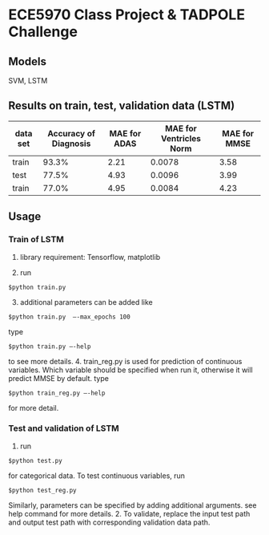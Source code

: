 # ECE5970 Class Project & TADPOLE Challenge



## Models
SVM, 
LSTM


## Results on train, test, validation data (LSTM)

| data set | Accuracy of Diagnosis |MAE for ADAS|MAE for Ventricles Norm|MAE for MMSE|
|---|---|---|---|---|
| train | 93.3% | 2.21 | 0.0078 | 3.58 |
| test | 77.5% | 4.93 | 0.0096 | 3.99 |
| train | 77.0% | 4.95 | 0.0084 | 4.23 |


## Usage

### Train of LSTM

1. library requirement: Tensorflow, matplotlib

2. run 
```
$python train.py
```

3. additional parameters can be added like 
```
$python train.py  —-max_epochs 100
```
type
```
$python train.py —-help
```
to see more details.
4. train_reg.py is used for prediction of continuous variables. Which variable should be specified when run it, otherwise it will predict MMSE by default. type
```
$python train_reg.py —-help 
```
for more detail.

### Test and validation of LSTM

1. run
```
$python test.py
```
for categorical data. To test continuous variables, run
```
$python test_reg.py
```
Similarly, parameters can be specified by adding additional arguments. see help command for more details.
2. To validate, replace the input test path and output test path with corresponding validation data path.

###


